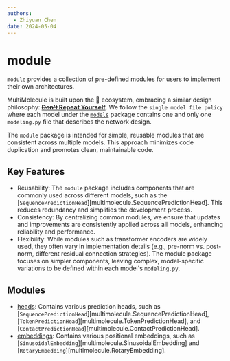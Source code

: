```yaml
---
authors:
  - Zhiyuan Chen
date: 2024-05-04
---
```


# module

`module` provides a collection of pre-defined modules for users to implement their own architectures.

MultiMolecule is built upon the :hugs: ecosystem, embracing a similar design philosophy: [**~~Don't~~ Repeat Yourself**](https://huggingface.co/blog/transformers-design-philosophy).
We follow the `single model file policy` where each model under the [`models`](../models) package contains one and only one `modeling.py` file that describes the network design.

The `module` package is intended for simple, reusable modules that are consistent across multiple models. This approach minimizes code duplication and promotes clean, maintainable code.

## Key Features

- Reusability: The `module` package includes components that are commonly used across different models, such as the [`SequencePredictionHead`][multimolecule.SequencePredictionHead]. This reduces redundancy and simplifies the development process.
- Consistency: By centralizing common modules, we ensure that updates and improvements are consistently applied across all models, enhancing reliability and performance.
- Flexibility: While modules such as transformer encoders are widely used, they often vary in implementation details (e.g., pre-norm vs. post-norm, different residual connection strategies). The module package focuses on simpler components, leaving complex, model-specific variations to be defined within each model's `modeling.py`.

## Modules

- [heads](heads): Contains various prediction heads, such as [`SequencePredictionHead`][multimolecule.SequencePredictionHead], [`TokenPredictionHead`][multimolecule.TokenPredictionHead], and [`ContactPredictionHead`][multimolecule.ContactPredictionHead].
- [embeddings](embeddings): Contains various positional embeddings, such as [`SinusoidalEmbedding`][multimolecule.SinusoidalEmbedding] and [`RotaryEmbedding`][multimolecule.RotaryEmbedding].
